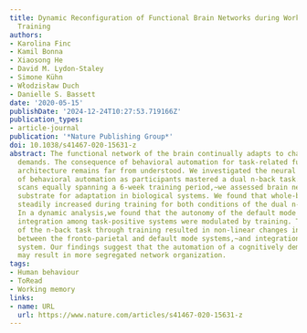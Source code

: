 ```yaml
---
title: Dynamic Reconfiguration of Functional Brain Networks during Working Memory
  Training
authors:
- Karolina Finc
- Kamil Bonna
- Xiaosong He
- David M. Lydon-Staley
- Simone Kühn
- Włodzisław Duch
- Danielle S. Bassett
date: '2020-05-15'
publishDate: '2024-12-24T10:27:53.719166Z'
publication_types:
- article-journal
publication: '*Nature Publishing Group*'
doi: 10.1038/s41467-020-15631-z
abstract: The functional network of the brain continually adapts to changing environmental
  demands. The consequence of behavioral automation for task-related functional network
  architecture remains far from understood. We investigated the neural reflections
  of behavioral automation as participants mastered a dual n-back task. In four fMRI
  scans equally spanning a 6-week training period,~we assessed brain network modularity,~a
  substrate for adaptation in biological systems. We found that whole-brain modularity
  steadily increased during training for both conditions of the dual n-back task.
  In a dynamic analysis,we found that the autonomy of the default mode system and
  integration among task-positive systems were modulated by training. The automation
  of the n-back task through training resulted in non-linear changes in integration
  between the fronto-parietal and default mode systems,~and integration with the subcortical
  system. Our findings suggest that the automation of a cognitively demanding task
  may result in more segregated network organization.
tags:
- Human behaviour
- ToRead
- Working memory
links:
- name: URL
  url: https://www.nature.com/articles/s41467-020-15631-z
---
```

